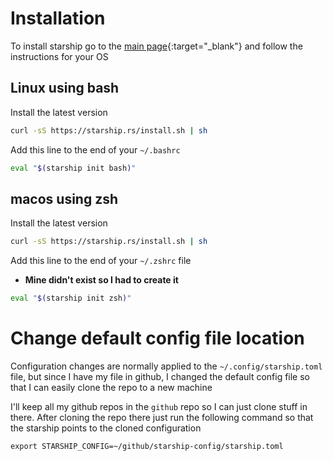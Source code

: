 # Installation
To install starship go to the [main page](https://starship.rs ){:target="_blank"} and follow the instructions for your OS

## Linux using bash

Install the latest version
```bash
curl -sS https://starship.rs/install.sh | sh
```

Add this line to the end of your `~/.bashrc`
```bash
eval "$(starship init bash)"
```

## macos using zsh

Install the latest version
```bash
curl -sS https://starship.rs/install.sh | sh
```

Add this line to the end of your `~/.zshrc` file
- **Mine didn't exist so I had to create it**
```bash
eval "$(starship init zsh)"
```

# Change default config file location
Configuration changes are normally applied to the `~/.config/starship.toml` file, but since I have my file in github, I changed the default config file so that I can easily clone the repo to a new machine

I'll keep all my github repos in the `github` repo so I can just clone stuff in there. After cloning the repo there just run the following command so that the starship points to the cloned configuration
```apacheconf
export STARSHIP_CONFIG=~/github/starship-config/starship.toml
```
